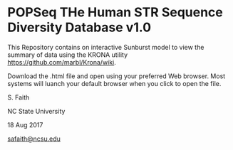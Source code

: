 # POPSeq THe Human STR Sequence Diversity Database v1.0
This Repository contains on interactive Sunburst model to view the summary of data using the KRONA utility https://github.com/marbl/Krona/wiki. 


Download the .html file and open using your preferred Web browser.  Most systems will luanch your default browser when you click to open the file.

S. Faith

NC State University

18 Aug 2017

safaith@ncsu.edu

